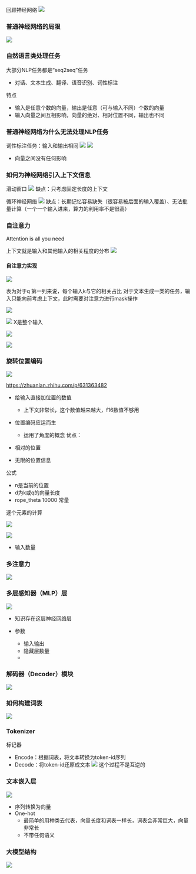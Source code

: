 
回顾神经网络
![](asserts/Pasted%20image%2020250813230007.png)
### 普通神经网络的局限
![](asserts/Pasted%20image%2020250813230146.png)

### 自然语言类处理任务
大部分NLP任务都是“seq2seq”任务
- 对话、文本生成、翻译、语音识别、词性标注

特点
- 输入是任意个数的向量，输出是任意（可与输入不同）个数的向量
- 输入向量之间互相影响，向量的绝对、相对位置不同，输出也不同

### 普通神经网络为什么无法处理NLP任务
词性标注任务：输入和输出相同
![](asserts/Pasted%20image%2020250813230719.png)
![](asserts/Pasted%20image%2020250813230802.png)
- 向量之间没有任何影响

### 如何为神经网络引入上下文信息
滑动窗口
![](asserts/Pasted%20image%2020250813230913.png)
缺点：只考虑固定长度的上下文

循环神经网络
![](asserts/Pasted%20image%2020250813230942.png)
缺点：长期记忆容易缺失（很容易被后面的输入覆盖）、无法批量计算（一个一个输入进来，算力的利用率不是很高）

### 自注意力

Attention is all you need

上下文就是输入和其他输入的相关程度的分布
![](asserts/Pasted%20image%2020250813231435.png)


#### 自注意力实现
![](asserts/Pasted%20image%2020250813231551.png)

表为对于q 第一列来说，每个输入k与它的相关占比
对于文本生成一类的任务，输入只能向前考虑上下文，此时需要对注意力进行mask操作

![](asserts/Pasted%20image%2020250813234012.png)

![](asserts/Pasted%20image%2020250813234101.png)
X是整个输入

![](asserts/Pasted%20image%2020250813234620.png)


![](asserts/Pasted%20image%2020250813234757.png)

### 旋转位置编码
![](asserts/Pasted%20image%2020250813234930.png)

https://zhuanlan.zhihu.com/p/631363482

- 给输入直接加位置的数值
	- 上下文非常长，这个数值越来越大，f16数值不够用

- 位置编码应运而生
	- 运用了角度的概念
优点：
- 相对的位置
- 无限的位置信息

公式
- n是当前的位置
- d为k或q的向量长度
- rope_theta 10000 常量

逐个元素的计算

![](asserts/Pasted%20image%2020250814090745.png)

![](asserts/Pasted%20image%2020250814090810.png)
- 输入数量
### 多注意力
![](asserts/Pasted%20image%2020250814091159.png)

### 多层感知器（MLP）层
![](asserts/Pasted%20image%2020250814091428.png)
- 知识存在这层神经网络层

- 参数
	- 输入输出
	- 隐藏层数量
	- 


### 解码器（Decoder）模块
![](asserts/Pasted%20image%2020250814091848.png)
### 如何构建词表
![](asserts/Pasted%20image%2020250814100517.png)
### Tokenizer
标记器
- Encode：根据词表，将文本转换为token-id序列
- Decode：将token-id还原成文本
![](asserts/Pasted%20image%2020250814101009.png)
这个过程不是互逆的

### 文本嵌入层
![](asserts/Pasted%20image%2020250814101106.png)

- 序列转换为向量
- One-hot
	- 最简单的用种类去代表，向量长度和词表一样长，词表会非常巨大，向量非常长
	- 不带任何语义
### 大模型结构
![](asserts/Pasted%20image%2020250814101925.png)
